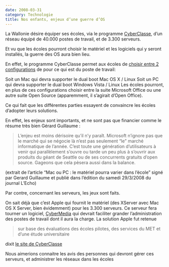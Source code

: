 ```yaml
---
date: 2008-03-31
category: Technologie
title: Nos enfants, enjeux d’une guerre d’OS
---
```

La Wallonie désire équiper ses écoles, via le programme [CyberClasse], d’un réseau équipé de 40.000 postes de travail, et de 3.300 serveurs.

Et vu que les écoles pourront choisir le matériel et les logiciels qui y seront installés, la guerre des OS aura bien lieu.

En effet, le programme CyberClasse permet aux écoles de [choisir entre 2 configurations][configs] de pour ce qui est du poste de travail:

Soit un Mac qui devra supporter le dual boot Mac OS X / Linux
Soit un PC qui devra supporter le dual boot Windows Vista / Linux
Les écoles pourront, en plus de ces configurations choisir entre la suite Microsoft Office ou une autre suite Open Source (apparemment, il s’agirait d’Open Office).

Ce qui fait que les différentes parties essayent de convaincre les écoles d’adopter leurs solutions.

En effet, les enjeux sont importants, et ne sont pas que financier comme le résume très bien
Gérard Guillaume :

> L’enjeu est moins dérisoire qu’il n’y paraît. Microsoft n’ignore pas que le marché qui se négocie là n’est pas seulement
> “le” marché informatique de l’année. C’est toute une génération d’utilisateurs à venir qui parallèlement s’ouvre ou tarde un peu
> plus à s’ouvrir aux produits du géant de Seattle ou de ses concurrents gratuits d’open source. Gageons que cela pèsera aussi dans la balance.
  
(extrait de l’article “Mac ou PC : le matériel pourra varier dans l’école” signé par Gerard Guillaume et publié dans l’édition du samedi 29/3/2008 du journal L’Echo)

Par contre, concernant les serveurs, les jeux sont faits.
  

On sait déjà que c’est Apple qui fournit le matériel (des XServer avec Mac OS X Server, bien évidemment) pour les 3.300 serveurs. Ce serveur fera tourner un logiciel, [CyberMedia] qui devrait faciliter grander l’administration des postes de travail dont il aura la charge.
La solution Apple fut retenue 

> sur base des évaluations des écoles pilotes, des services du MET et d’une étude universitaire

dixit [le site de CyberClasse]

Nous aimerions connaitre les avis des personnes qui devront gérer ces serveurs, et administrer les réseaux dans les écoles

[CyberClasse]: https://web.archive.org/web/20160908180524/http://cyberclasse.wallonie.be/
[configs]: https://web.archive.org/web/20160908180524/http://cyberclasse.wallonie.be/pages/cyberclasse-en-detail/le-materiel/ordinateurs-neufs-pc-ou-mac.html
[CyberMedia]: https://web.archive.org/web/20160908180524/http://cyberclasse.wallonie.be/pages/cyberclasse-en-detail/solution-cybermedia/index.html
[le site de CyberClasse]: https://web.archive.org/web/20160908180524/http://cyberclasse.wallonie.be/pages/cyberclasse-en-detail/le-materiel/serveur.html
  

